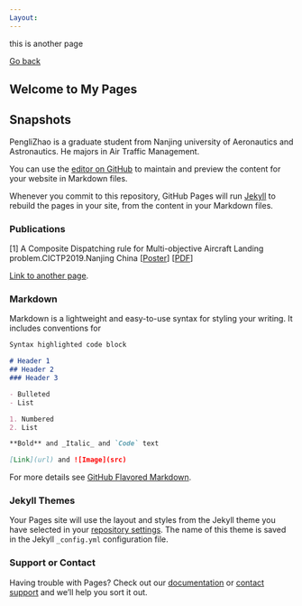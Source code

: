```yaml
---
Layout:
---
```



this is another page

[Go back](./README.html)
## Welcome to My Pages

## Snapshots 

PengliZhao is a graduate student from Nanjing university of Aeronautics and Astronautics. He majors in Air Traffic Management. 

You can use the [editor on GitHub](https://github.com/zhaoph2008/zhaoph2008.github.io/edit/master/README.md) to maintain and preview the content for your website in Markdown files.

Whenever you commit to this repository, GitHub Pages will run [Jekyll](https://jekyllrb.com/) to rebuild the pages in your site, from the content in your Markdown files.

### Publications

[1] A Composite Dispatching rule for Multi-objective Aircraft Landing problem.CICTP2019.Nanjing China
\[[Poster](<https://zhaoph2008.github.io/papers/1poster.pdf>)] \[[PDF](<https://zhaoph2008.github.io/papers/1article.pdf>)]



[Link to another page](./anotherpage.html).


### Markdown

Markdown is a lightweight and easy-to-use syntax for styling your writing. It includes conventions for

```markdown
Syntax highlighted code block

# Header 1
## Header 2
### Header 3

- Bulleted
- List

1. Numbered
2. List

**Bold** and _Italic_ and `Code` text

[Link](url) and ![Image](src)
```

For more details see [GitHub Flavored Markdown](https://guides.github.com/features/mastering-markdown/).

### Jekyll Themes

Your Pages site will use the layout and styles from the Jekyll theme you have selected in your [repository settings](https://github.com/zhaoph2008/zhaoph2008.github.io/settings). The name of this theme is saved in the Jekyll `_config.yml` configuration file.

### Support or Contact

Having trouble with Pages? Check out our [documentation](https://help.github.com/categories/github-pages-basics/) or [contact support](https://github.com/contact) and we’ll help you sort it out.
